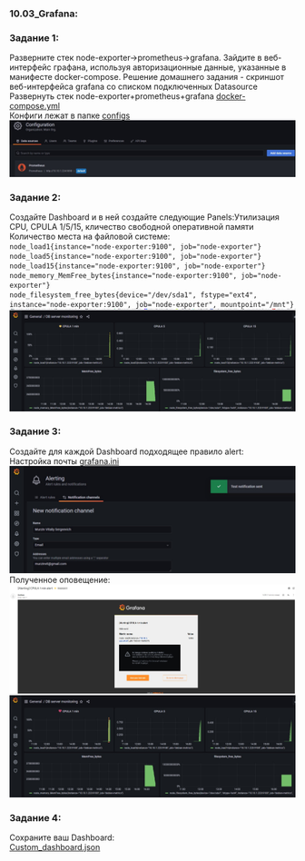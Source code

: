 ### 10.03_Grafana: </br>
### Задание 1: </br>
Разверните стек node-exporter->prometheus->grafana. Зайдите в веб-интерфейс графана, используя авторизационные данные, указанные
в манифесте docker-compose. Решение домашнего задания - скриншот веб-интерфейса grafana со списком подключенных Datasource </br>
Развернуть стек node-exporter+prometheus+grafana [docker-compose.yml](https://github.com/murzinvit/10.03_Grafana/blob/28ef297f1c8bd89cd8176604de0b8e18a0bc553c/docker-compose.yml) </br>
Конфиги лежат в папке [configs](https://github.com/murzinvit/10.03_Grafana/tree/main/configs) </br>
![grafana_datasource](https://github.com/murzinvit/screen/blob/32d88c2706c477d46736e53e48fcc02a5ace2e6c/Grafana_datasource_1.jpg) </br>
### Задание 2: </br>
Создайте Dashboard и в ней создайте следующие Panels:Утилизация CPU, CPULA 1/5/15, кличество свободной оперативной памяти </br>
Количество места на файловой системе: </br>
`node_load1{instance="node-exporter:9100", job="node-exporter"}` </br>
`node_load5{instance="node-exporter:9100", job="node-exporter"}` </br>
`node_load15{instance="node-exporter:9100", job="node-exporter"}` </br>
`node_memory_MemFree_bytes{instance="node-exporter:9100", job="node-exporter"}` </br>
`node_filesystem_free_bytes{device="/dev/sda1", fstype="ext4", instance="node-exporter:9100", job="node-exporter", mountpoint="/mnt"}` </br>
![grafana_dashboards](https://github.com/murzinvit/screen/blob/99448180f6155403a4a0bbaaeaa3e8c32ebe0cc8/Grafana_dashboard_correct.jpg) </br>
### Задание 3: </br>
Создайте для каждой Dashboard подходящее правило alert: </br>
Настройка почты [grafana.ini](https://github.com/murzinvit/10.03_Grafana/blob/fc57b016e04897146e78821471defe607559eac4/configs/grafana.ini) </br>
![Grafana_test_notification](https://github.com/murzinvit/screen/blob/e05d7c813c4916da522de995a8633f39d8bf4f5b/Grafana_test_notification.jpg) </br>
Полученное оповещение: </br>
![Grafana_test_notification](https://github.com/murzinvit/screen/blob/83f8bb31b75afd39852f37b80f934fbdf6f06848/Grafana_message_alert.jpg) </br>
![Grafana_alert_dasboard_state](https://github.com/murzinvit/screen/blob/7f891cb3c7e6a178d618cc5cf22975231f8072b1/Grafana_alert_correct.jpg) </br>
### Задание 4: </br>
Сохраните ваш Dashboard: </br>
[Custom_dashboard.json](https://github.com/murzinvit/10.03_Grafana/blob/f3647b6662bb7db8e7adeec222a1e11fffb7a9a2/Custom_dashboard.json) </br>
